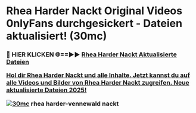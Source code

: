 # Rhea Harder Nackt Original Videos 0nlyFans durchgesickert - Dateien aktualisiert! (30mc)

<h3>🔴 HIER KLICKEN 🌐==►► <a href="https://tinyurl.com/h6vf6nb8" rel="nofollow">Rhea Harder Nackt Aktualisierte Dateien

Hol dir Rhea Harder Nackt und alle Inhalte. Jetzt kannst du auf alle Videos und Bilder von Rhea Harder Nackt zugreifen. Neue aktualisierte Dateien 2025!

[![30mc](https://i.imgur.com/sD4kR3V.gif)](https://tinyurl.com/h6vf6nb8)
rhea harder-vennewald nackt